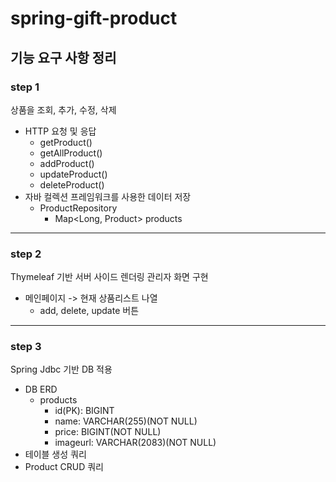 # spring-gift-product
## 기능 요구 사항 정리
### step 1
상품을 조회, 추가, 수정, 삭제
- HTTP 요청 및 응답
  - getProduct()
  - getAllProduct()
  - addProduct()
  - updateProduct()
  - deleteProduct()
- 자바 컬렉션 프레임워크를 사용한 데이터 저장
  - ProductRepository
    - Map<Long, Product> products
---
### step 2
Thymeleaf 기반 서버 사이드 렌더링 관리자 화면 구현
- 메인페이지 -> 현재 상품리스트 나열
  - add, delete, update 버튼
---
### step 3
Spring Jdbc 기반 DB 적용
- DB ERD
  - products
    - id(PK): BIGINT
    - name: VARCHAR(255)(NOT NULL)
    - price: BIGINT(NOT NULL)
    - imageurl: VARCHAR(2083)(NOT NULL)
- 테이블 생성 쿼리
- Product CRUD 쿼리